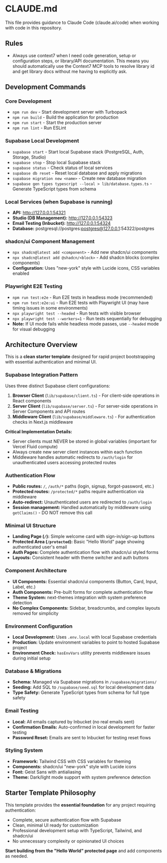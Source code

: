 # CLAUDE.md

This file provides guidance to Claude Code (claude.ai/code) when working with code in this repository.

## Rules

- Always use context7 when I need code generation, setup or configuration steps, or
library/API documentation. This means you should automatically use the Context7 MCP
tools to resolve library id and get library docs without me having to explicitly ask.

## Development Commands

### Core Development
- `npm run dev` - Start development server with Turbopack
- `npm run build` - Build the application for production
- `npm run start` - Start the production server
- `npm run lint` - Run ESLint

### Supabase Local Development
- `supabase start` - Start local Supabase stack (PostgreSQL, Auth, Storage, Studio)
- `supabase stop` - Stop local Supabase stack
- `supabase status` - Check status of local services
- `supabase db reset` - Reset local database and apply migrations
- `supabase migration new <name>` - Create new database migration
- `supabase gen types typescript --local > lib/database.types.ts` - Generate TypeScript types from schema

### Local Services (when Supabase is running)
- **API:** http://127.0.0.1:54321
- **Studio (DB Management):** http://127.0.0.1:54323
- **Email Testing (Inbucket):** http://127.0.0.1:54324
- **Database:** postgresql://postgres:postgres@127.0.0.1:54322/postgres

### shadcn/ui Component Management
- `npx shadcn@latest add <component>` - Add new shadcn/ui components
- `npx shadcn@latest add @shadcn/<block>` - Add shadcn blocks (complex components)
- **Configuration:** Uses "new-york" style with Lucide icons, CSS variables enabled

### Playwright E2E Testing
- `npm run test:e2e` - Run E2E tests in headless mode (recommended)
- `npm run test:e2e:ui` - Run E2E tests with Playwright UI (may have timing issues in some environments)
- `npx playwright test --headed` - Run tests with visible browser
- `npx playwright test --workers=1` - Run tests sequentially for debugging
- **Note:** If UI mode fails while headless mode passes, use `--headed` mode for visual debugging

## Architecture Overview

This is a **clean starter template** designed for rapid project bootstrapping with essential authentication and minimal UI.

### Supabase Integration Pattern
Uses three distinct Supabase client configurations:

1. **Browser Client** (`lib/supabase/client.ts`) - For client-side operations in React components
2. **Server Client** (`lib/supabase/server.ts`) - For server-side operations in Server Components and API routes
3. **Middleware Client** (`lib/supabase/middleware.ts`) - For authentication checks in Next.js middleware

**Critical Implementation Details:**
- Server clients must NEVER be stored in global variables (important for Vercel Fluid compute)
- Always create new server client instances within each function
- Middleware handles automatic redirects to `/auth/login` for unauthenticated users accessing protected routes

### Authentication Flow
- **Public routes:** `/`, `/auth/*` paths (login, signup, forgot-password, etc.)
- **Protected routes:** `/protected/*` paths require authentication via middleware
- **Auto-redirect:** Unauthenticated users are redirected to `/auth/login`
- **Session management:** Handled automatically by middleware using `getClaims()` - DO NOT remove this call

### Minimal UI Structure
- **Landing Page (`/`):** Simple welcome card with sign-in/sign-up buttons
- **Protected Area (`/protected`):** Basic "Hello World" page showing authenticated user's email
- **Auth Pages:** Complete authentication flow with shadcn/ui styled forms
- **Layouts:** Consistent header with theme switcher and auth buttons

### Component Architecture
- **UI Components:** Essential shadcn/ui components (Button, Card, Input, Label, etc.)
- **Auth Components:** Pre-built forms for complete authentication flow
- **Theme System:** next-themes integration with system preference detection
- **No Complex Components:** Sidebar, breadcrumbs, and complex layouts removed for simplicity

### Environment Configuration
- **Local Development:** Uses `.env.local` with local Supabase credentials
- **Production:** Update environment variables to point to hosted Supabase project
- **Environment Check:** `hasEnvVars` utility prevents middleware issues during initial setup

### Database & Migrations
- **Schema:** Managed via Supabase migrations in `/supabase/migrations/`
- **Seeding:** Add SQL to `/supabase/seed.sql` for local development data
- **Type Safety:** Generate TypeScript types from schema for full type safety

### Email Testing
- **Local:** All emails captured by Inbucket (no real emails sent)
- **Confirmation Emails:** Auto-confirmed in local development for faster testing
- **Password Reset:** Emails are sent to Inbucket for testing reset flows

### Styling System
- **Framework:** Tailwind CSS with CSS variables for theming
- **Components:** shadcn/ui "new-york" style with Lucide icons
- **Font:** Geist Sans with antialiasing
- **Theme:** Dark/light mode support with system preference detection

## Starter Template Philosophy

This template provides the **essential foundation** for any project requiring authentication:
- Complete, secure authentication flow with Supabase
- Clean, minimal UI ready for customization
- Professional development setup with TypeScript, Tailwind, and shadcn/ui
- No unnecessary complexity or opinionated UI choices

**Start building from the "Hello World" protected page** and add components as needed.